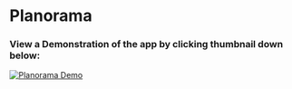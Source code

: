 # Planorama
### View a Demonstration of the app by clicking thumbnail down below:
[![Planorama Demo](http://img.youtube.com/vi/Z5HhqFOGHyg/0.jpg)](http://www.youtube.com/watch?v=Z5HhqFOGHyg)
